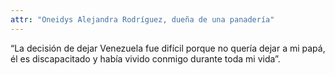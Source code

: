 ```yaml
---
attr: "Oneidys Alejandra Rodríguez, dueña de una panadería"
---
```

“La decisión de dejar Venezuela fue difícil porque no quería dejar a mi papá, él es discapacitado y había vivido conmigo durante toda mi vida”.